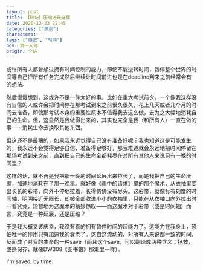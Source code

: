 ```yaml
---
layout: post
title: 【随记】压缩还是延展
date: 2020-12-23 22:45
categories: ["原创"]
characters: 
tags: ["随记", "时间"]
pov: 第一人称
origin: 个站
---
```


或许所有人都曾想过拥有时间控制的能力，即使不能逆转时间，暂停整个世界的时间等自己把所有任务完成然后继续让时间前进也是在deadline到来之前经常会有的想法。

然后慢慢想到，这或许不是一件太好的事。比如在重大考试前夕，一个像我这样没有自信的人或许会把时间停在那考试到来之前很久很久，花上几天或者几个月的时间去准备，即使那考试本身的重要性原本不值得我去这么做，去为之大幅地消耗自己的生命。但，这显然是我做得出来的，其实也完全是我（和所有人）一直在做的事——消耗生命去换取其他东西。

但这还不是最糟的，如果我永远觉得自己没有准备好呢？我也知道这是可能发生的，我永远不会觉得足够自信，准备得足够好，那我难道就会永远地把时间停留在那场考试到来之前，直到把自己的生命全都耗尽在对所有其他人来说只有一晚的时间里？

这样的话，就不再是我把那一晚的时间延展出来拉长了，而是我把自己的生命压缩，加速地消耗在了那一晚里。就好像《雨中的请求》里的那个魔术，从衣袖里变出长长的彩带，向外不停地拉着，长得仿佛没有尽头。这彩带，就像标有刻度的时间轴，明明接近无限长，却被全部收进小小的衣袖里，只能在从衣袖口向外拉出时一看究竟，短暂地为这魔术的精妙惊叹——而这魔术对于彩带（或是时间轴）而言，究竟是一种延展，还是压缩？

于是我大概又该庆幸，我没有真的拥有暂停时间的超能力了。这能力在我身上，恐怕唯一的作用只有加速我的衰老了。这自然流动的、对所有人来说都一致的时间，反而成了对我的生命的一种save（而且这个save，可以翻译成两种含义：拯救，或是保存，就像DW308《图书馆》那集里一样）。

I'm saved, by time.
